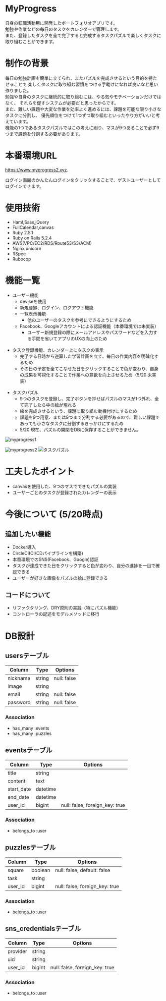# MyProgress

自身の転職活動用に開発したポートフォリオアプリです。<br>
勉強や作業などの毎日のタスクをカレンダーで管理します。<br>
また、登録したタスクを全て完了すると完成するタスクパズルで楽しくタスクに取り組むことができます。

# 制作の背景
毎日の勉強計画を簡単に立てられ、またパズルを完成させるという目的を持たせることで
楽しくタスクに取り組む習慣をつける手助けになれば良いなと思い作りました。<br>
勉強や自身のタスクに継続的に取り組むには、やる気やモチベーションだけではなく、
それらを促すシステムが必要だと思ったからです。<br>
また、難しい課題や大変な作業を効率よく進めるには、課題を可能な限り小さなタスクに分割し、
優先順位をつけて1つずつ取り組むといったやり方がいいと考えています。<br>
機能の1つであるタスクパズルではこの考えに則り、マスが9つあることで必ず9つまで課題を分割する必要があります。


# 本番環境URL
https://www.myprogress2.xyz.

ログイン画面のかんたんログインをクリックすることで、ゲストユーザーとしてログインできます。

# 使用技術
- Haml,Sass,jQuery
- FullCalendar,canvas
- Ruby 2.5.1
- Ruby on Rails 5.2.4
- AWS(VPC/EC2/RDS/Route53/S3/ACM)
- Nginx,unicorn
- RSpec
- Rubocop

# 機能一覧
- ユーザー機能
  - deviseを使用
  - 新規登録、ログイン、ログアウト機能
  - 一覧表示機能
    - 他のユーザーのタスクを参考にできるようにするため
  - Facebook、Googleアカウントによる認証機能（本番環境では未実装）
    - ユーザー新規登録の際にメールアドレスやパスワードなどを入力する手間を省いてアプリのUXの向上のため
    <br>
- タスク登録機能、カレンダー上にタスクの表示
  - 完了する日時から逆算した学習計画を立て、毎日の作業内容を明確化するため
  - その日の予定を全てこなせた日をクリックすることで色が変わり、自身の成果を可視化することで作業への意欲を向上させるため（5/20 未実装）
  <br>
- タスクパズル
  - 9つのタスクを登録し、完了ボタンを押せばパズルのマスが1つ外れ、全て完了したら中の絵が現れる
  - 絵を完成させるという、課題に取り組む動機付けにするため
  - 課題を9つ用意、または9つまで分割する必要があるので、難しい課題であっても小さなタスクに分割するきっかけにするため
  - 5/20 現在、パズルの開閉をDBに保存することができません。

![myprogress1](https://i.gyazo.com/18c510cc2669fd0ad28d1389ae969dda.png)

![myprogress2](https://i.gyazo.com/f615f1b9fe9c4f695ea96c41f6ea733c.png)
![タスクパズル](https://user-images.githubusercontent.com/60377569/79971695-a6d07f00-84cf-11ea-853c-a35a2fa27966.gif)


# 工夫したポイント
- canvasを使用した、9つのマスでできたパズルの実装
- ユーザーごとのタスクが登録されたカレンダーの表示

# 今後について (5/20時点)
## 追加したい機能
  - Docker導入
  - CircleCI(CI/CDパイプラインを構築)
  - 本番環境でのSNS(Facebook、Google)認証
  - タスクが達成できた日をクリックすると色が変わり、自分の進捗を一目で確認できる
  - ユーザーが好きな画像をパズルの絵に登録できる
## コードについて
  - リファクタリング、DRY原則の実践（特にパズル機能）
  - コントローラの記述をモデルメソッドに移行

# DB設計
## usersテーブル

|Column|Type|Options|
|------|----|-------|
|nickname|string|null: false|
|image|string|
|email|string|null: false|unique: true|
|password|string|null: false|unique: true|

### Association
- has_many :events
- has_many :puzzles

## eventsテーブル

|Column|Type|Options|
|------|----|-------|
|title|string|
|content|text|
|start_date|datetime|
|end_date|datetime|
|user_id|bigint|null: false, foreign_key: true|

### Association
- belongs_to :user

## puzzlesテーブル

|Column|Type|Options|
|------|----|-------|
|square|boolean|null: false, default: false|
|task|string|
|user_id|bigint|null: false, foreign_key: true|

### Association
- belongs_to :user

## sns_credentialsテーブル

|Column|Type|Options|
|------|----|-------|
|provider|string|
|uid|string|
|user_id|bigint|null: false, foreign_key: true|

### Association
- belongs_to :user
